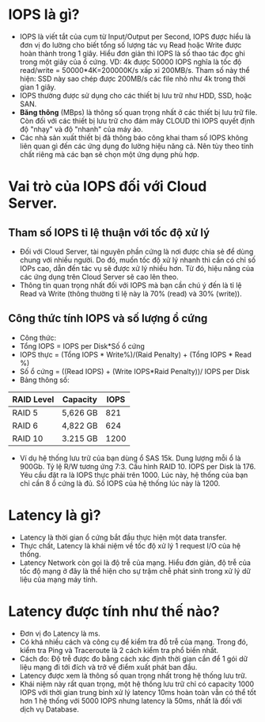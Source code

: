 # IOPS là gì?
- IOPS là viết tắt của cụm từ Input/Output per Second, IOPS được hiểu là đơn vị đo lường cho biết tổng số lượng tác vụ Read hoặc Write được hoàn thành trong 1 giây. Hiểu đơn giản thì IOPS là số thao tác đọc ghi trong một giây của ổ cứng.
VD: 4k được 50000 IOPS nghĩa là tốc độ read/write = 50000*4K=200000K/s xấp xỉ 200MB/s. Tham số này thể hiện: SSD này sao chép được 200MB/s các file nhỏ như 4k trong thời gian 1 giây.
- IOPS thường được sử dụng cho các thiết bị lưu trữ như HDD, SSD, hoặc SAN.
- **Băng thông** (MBps) là thông số quan trọng nhất ở các thiết bị lưu trữ file. Còn đối với các thiết bị lưu trữ cho đám mây CLOUD thì IOPS quyết định độ "nhạy" và độ "nhanh" của máy ảo.
- Các nhà sản xuất thiết bị đã thông báo công khai tham số IOPS không liên quan gì đến các ứng dụng đo lường hiệu năng cả. Nên tùy theo tính chất riêng mà các bạn sẽ chọn một ứng dụng phù hợp.
# Vai trò của IOPS đối với Cloud Server.
## Tham số IOPS tỉ lệ thuận với tốc độ xử lý
- Đối với Cloud Server, tài nguyên phần cứng là nơi được chia sẻ để dùng chung với nhiều người. Do đó, muốn tốc độ xử lý nhanh thì cần có chỉ số IOPs cao, dẫn đến tác vụ sẽ được xử lý nhiều hơn. Từ đó, hiệu năng của các ứng dụng trên Cloud Server sẽ cao lên theo.
- Thông tin quan trọng nhất đối với IOPS mà bạn cần chú ý đến là tỉ lệ Read và Write (thông thường tỉ lệ này là 70% (read) và 30% (write)).
## Công thức tính IOPS và số lượng ổ cứng
- Công thức:
- Tổng IOPS = IOPS per Disk*Số ổ cứng
- IOPS thực = (Tổng IOPS * Write%)/(Raid Penalty) + (Tổng IOPS * Read %)
- Số ổ cứng = ((Read IOPS) + (Write IOPS*Raid Penalty))/ IOPS per Disk
- Bảng thông số:

|RAID Level|Capacity|IOPS|
|-|-|-|
|RAID 5|5,626 GB|821|
|RAID 6|4,822 GB|624|
|RAID 10|3.215 GB|1200|
- Ví dụ hệ thống lưu trữ của bạn dùng ổ SAS 15k. Dung lượng mỗi ổ là 900Gb. Tỷ lệ R/W tương ứng 7:3. Cấu hình RAID 10. IOPS per Disk là 176. Yêu cầu đặt ra là IOPS thực phải trên 1000. Lúc này, hệ thống của bạn chỉ cần 8 ổ cứng là đủ. Số IOPS của hệ thống lúc này là 1200.
# Latency là gì?
- Latency là thời gian ổ cứng bắt đầu thực hiện một data transfer.
- Thực chất, Latency là khái niệm về tốc độ xử lý 1 request I/O của hệ thống.
- Latency Network còn gọi là độ trễ của mạng. Hiểu đơn giản, độ trễ của tốc độ mạng ở đây là thể hiện cho sự trậm chễ phát sinh trong xử lý dữ liệu của mạng máy tính.
# Latency được tính như thế nào?
- Đơn vị đo Latency là ms.
- Có khá nhiều cách và công cụ để kiểm tra đỗ trễ của mạng. Trong đó, kiểm tra Ping và Traceroute là 2 cách kiểm tra phổ biến nhất.
- Cách đo: Độ trễ được đo bằng cách xác định thời gian cần để 1 gói dữ liệu mạng đi tới đích và trở về điểm xuất phát ban đầu.
- Latency được xem là thông số quan trọng nhất trong hệ thống lưu trữ.
- Khái niệm này rất quan trọng, một hệ thống lưu trữ chỉ có capacity 1000 IOPS với thời gian trung bình xử lý latency 10ms hoàn toàn vẫn có thể tốt hơn 1 hệ thống với 5000 IOPS nhưng latency là 50ms, nhất là đối với dịch vụ Database.

